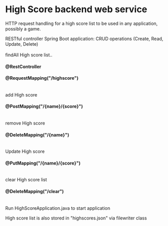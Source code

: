 # High Score backend web service

HTTP request handling for a high score list to be used in any application, possibly a game. 

RESTful controller Spring Boot application:
CRUD operations (Create, Read, Update, Delete) 
<br>
<br>
findAll High score list..
<h4>@RestController</h4>
<h4>@RequestMapping("/highscore")</h4>
<br>
add High score
<h4> @PostMapping("/{name}/{score}")</h4>
<br>
remove High score
<h4> @DeleteMapping("/{name}")</h4>
<br>
Update High score
<h4>@PutMapping("/{name}/{score}")</h4>
<br>
clear High score list
<h4> @DeleteMapping("/clear")</h4>

<br>
Run HighScoreApplication.java to start application

High score list is also stored in "highscores.json" via filewriter class

  
